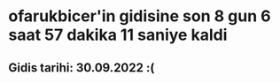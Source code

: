 # ofarukbicer'in gidisine son 8 gun 6 saat 57 dakika 11 saniye kaldi

## Gidis tarihi: 30.09.2022 :(